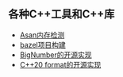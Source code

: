 ## 各种C++工具和C++库

- [Asan内存检测](asan)
- [bazel项目构建](bazel)
- [BigNumber的开源实现](bignumber)
- [C++20 format的开源实现](fmtlib)


